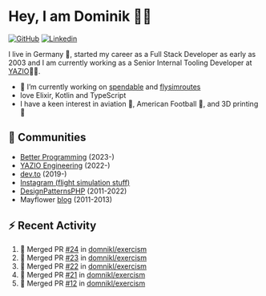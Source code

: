 # Hey, I am Dominik 🧑‍💻

[![GitHub](https://img.shields.io/badge/GITHUB-blue?style=for-the-badge&logo=github)](https://github.com/domnikl) [![Linkedin](https://img.shields.io/badge/MY%20PROFILE-Linkedin-blue?style=for-the-badge&logo=github)](https://www.linkedin.com/in/dominik-liebler-a32655205/)

I live in Germany 🏫, started my career as a Full Stack Developer as early as 2003 and I am currently working as a Senior Internal Tooling Developer at <a href="https://www.linkedin.com/company/yazio-gmbh/mycompany">YAZIO</a>👨‍💻.

- 🔭 I’m currently working on [spendable](https://github.com/domnikl/spendable) and [flysimroutes](https://flysimroutes.com)
- love Elixir, Kotlin and TypeScript
- I have a keen interest in aviation 🛫, American Football 🏈, and 3D printing 🦄

## 👯 Communities

- [Better Programming](https://betterprogramming.pub) (2023-)
- [YAZIO Engineering](https://medium.com/yazio-engineering/) (2022-)
- [dev.to](https://dev.to/domnikl) (2019-)
- [Instagram (flight simulation stuff)](https://www.instagram.com/d0mnikl/)
- [DesignPatternsPHP](https://github.com/DesignPatternsPHP) (2011-2022)
- Mayflower [blog](https://blog.mayflower.de/author/Dominik-Liebler) (2011-2013)

## :zap: Recent Activity

<!--START_SECTION:activity-->
1. 🎉 Merged PR [#24](https://github.com/domnikl/exercism/pull/24) in [domnikl/exercism](https://github.com/domnikl/exercism)
2. 🎉 Merged PR [#23](https://github.com/domnikl/exercism/pull/23) in [domnikl/exercism](https://github.com/domnikl/exercism)
3. 🎉 Merged PR [#22](https://github.com/domnikl/exercism/pull/22) in [domnikl/exercism](https://github.com/domnikl/exercism)
4. 🎉 Merged PR [#21](https://github.com/domnikl/exercism/pull/21) in [domnikl/exercism](https://github.com/domnikl/exercism)
5. 🎉 Merged PR [#12](https://github.com/domnikl/exercism/pull/12) in [domnikl/exercism](https://github.com/domnikl/exercism)
<!--END_SECTION:activity-->
